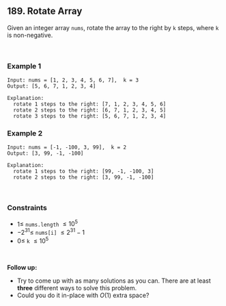 ## 189. Rotate Array

Given an integer array `nums`, rotate the array to the right by `k` steps, where `k` is non-negative.

<br>

### Example 1

```
Input: nums = [1, 2, 3, 4, 5, 6, 7],  k = 3
Output: [5, 6, 7, 1, 2, 3, 4]

Explanation:
  rotate 1 steps to the right: [7, 1, 2, 3, 4, 5, 6]
  rotate 2 steps to the right: [6, 7, 1, 2, 3, 4, 5]
  rotate 3 steps to the right: [5, 6, 7, 1, 2, 3, 4]
```

### Example 2

```
Input: nums = [-1, -100, 3, 99],  k = 2
Output: [3, 99, -1, -100]

Explanation:
  rotate 1 steps to the right: [99, -1, -100, 3]
  rotate 2 steps to the right: [3, 99, -1, -100]
```

<br>

### Constraints

- $1 \leqslant$ `nums.length` $\leqslant 10^5$
- $-2^{31} \leqslant$ `nums[i]` $\leqslant 2^{31} - 1$
- $0 \leqslant$ `k` $\leqslant 10^5$

<br>

**Follow up:**

- Try to come up with as many solutions as you can. There are at least **three** different ways to solve this problem.
- Could you do it in-place with $O(1)$ extra space?
